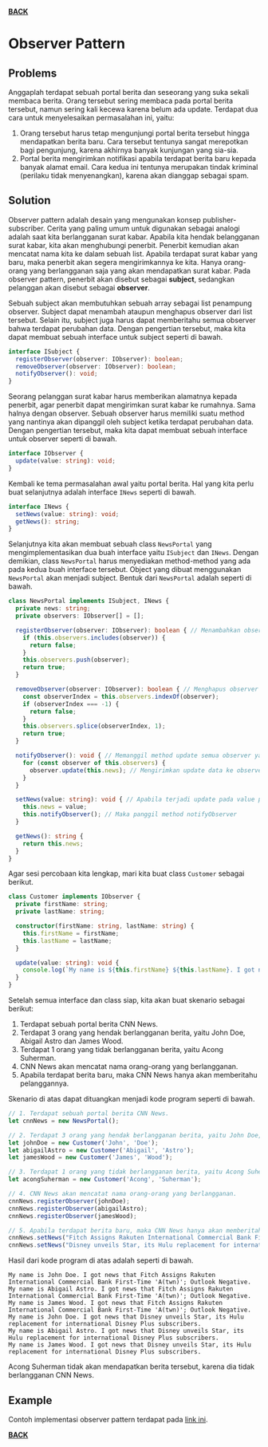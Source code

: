 [**BACK**](./README.md)

# Observer Pattern

## Problems

Anggaplah terdapat sebuah portal berita dan seseorang yang suka sekali membaca berita. Orang tersebut sering membaca pada portal berita tersebut, namun sering kali kecewa karena belum ada update. Terdapat dua cara untuk menyelesaikan permasalahan ini, yaitu:
  1. Orang tersebut harus tetap mengunjungi portal berita tersebut hingga mendapatkan berita baru. Cara tersebut tentunya sangat merepotkan bagi pengunjung, karena akhirnya banyak kunjungan yang sia-sia.
  1. Portal berita mengirimkan notifikasi apabila terdapat berita baru kepada banyak alamat email. Cara kedua ini tentunya merupakan tindak kriminal (perilaku tidak menyenangkan), karena akan dianggap sebagai spam.

## Solution

Observer pattern adalah desain yang mengunakan konsep publisher-subscriber. Cerita yang paling umum untuk digunakan sebagai analogi adalah saat kita berlangganan surat kabar. Apabila kita hendak belangganan surat kabar, kita akan menghubungi penerbit. Penerbit kemudian akan mencatat nama kita ke dalam sebuah list. Apabila terdapat surat kabar yang baru, maka penerbit akan segera mengirimkannya ke kita. Hanya orang-orang yang berlangganan saja yang akan mendapatkan surat kabar. Pada observer pattern, penerbit akan disebut sebagai **subject**, sedangkan pelanggan akan disebut sebagai **observer**.

Sebuah subject akan membutuhkan sebuah array sebagai list penampung observer. Subject dapat menambah ataupun menghapus observer dari list tersebut. Selain itu, subject juga harus dapat memberitahu semua observer bahwa terdapat perubahan data. Dengan pengertian tersebut, maka kita dapat membuat sebuah interface untuk subject seperti di bawah.

```typescript
interface ISubject {
  registerObserver(observer: IObserver): boolean;
  removeObserver(observer: IObserver): boolean;
  notifyObserver(): void;
}
```

Seorang pelanggan surat kabar harus memberikan alamatnya kepada penerbit, agar penerbit dapat mengirimkan surat kabar ke rumahnya. Sama halnya dengan observer. Sebuah observer harus memiliki suatu method yang nantinya akan dipanggil oleh subject ketika terdapat perubahan data. Dengan pengertian tersebut, maka kita dapat membuat sebuah interface untuk observer seperti di bawah.

```typescript
interface IObserver {
  update(value: string): void;
}
```

Kembali ke tema permasalahan awal yaitu portal berita. Hal yang kita perlu buat selanjutnya adalah interface `INews` seperti di bawah.

```typescript
interface INews {
  setNews(value: string): void;
  getNews(): string;
}
```

Selanjutnya kita akan membuat sebuah class `NewsPortal` yang mengimplementasikan dua buah interface yaitu `ISubject` dan `INews`. Dengan demikian, class `NewsPortal` harus menyediakan method-method yang ada pada kedua buah interface tersebut. Object yang dibuat menggunakan `NewsPortal` akan menjadi subject. Bentuk dari `NewsPortal` adalah seperti di bawah.

```typescript
class NewsPortal implements ISubject, INews {
  private news: string;
  private observers: IObserver[] = [];

  registerObserver(observer: IObserver): boolean { // Menambahkan observer ke list observers
    if (this.observers.includes(observer)) {
      return false;
    }
    this.observers.push(observer);
    return true;
  }

  removeObserver(observer: IObserver): boolean { // Menghapus observer dari list observers
    const observerIndex = this.observers.indexOf(observer);
    if (observerIndex === -1) {
      return false;
    }
    this.observers.splice(observerIndex, 1);
    return true;
  }

  notifyObserver(): void { // Memanggil method update semua observer yang ada pada list observers
    for (const observer of this.observers) {
      observer.update(this.news); // Mengirimkan update data ke observer
    }
  }

  setNews(value: string): void { // Apabila terjadi update pada value property news
    this.news = value;
    this.notifyObserver(); // Maka panggil method notifyObserver
  }

  getNews(): string {
    return this.news;
  }
}
```

Agar sesi percobaan kita lengkap, mari kita buat class `Customer` sebagai berikut.

```typescript
class Customer implements IObserver {
  private firstName: string;
  private lastName: string;

  constructor(firstName: string, lastName: string) {
    this.firstName = firstName;
    this.lastName = lastName;
  }

  update(value: string): void {
    console.log(`My name is ${this.firstName} ${this.lastName}. I got news that ${value}.`);
  }
}
```

Setelah semua interface dan class siap, kita akan buat skenario sebagai berikut:
1. Terdapat sebuah portal berita CNN News.
1. Terdapat 3 orang yang hendak berlangganan berita, yaitu John Doe, Abigail Astro dan James Wood.
1. Terdapat 1 orang yang tidak berlangganan berita, yaitu Acong Suherman.
1. CNN News akan mencatat nama orang-orang yang berlangganan.
1. Apabila terdapat berita baru, maka CNN News hanya akan memberitahu pelanggannya.

Skenario di atas dapat dituangkan menjadi kode program seperti di bawah.

```typescript
// 1. Terdapat sebuah portal berita CNN News.
let cnnNews = new NewsPortal();

// 2. Terdapat 3 orang yang hendak berlangganan berita, yaitu John Doe, Abigail Astro dan James Wood.
let johnDoe = new Customer('John', 'Doe');
let abigailAstro = new Customer('Abigail', 'Astro');
let jamesWood = new Customer('James', 'Wood');

// 3. Terdapat 1 orang yang tidak berlangganan berita, yaitu Acong Suherman.
let acongSuherman = new Customer('Acong', 'Suherman');

// 4. CNN News akan mencatat nama orang-orang yang berlangganan.
cnnNews.registerObserver(johnDoe);
cnnNews.registerObserver(abigailAstro);
cnnNews.registerObserver(jamesWood);

// 5. Apabila terdapat berita baru, maka CNN News hanya akan memberitahu pelanggannya.
cnnNews.setNews("Fitch Assigns Rakuten International Commercial Bank First-Time 'A(twn)'; Outlook Negative");
cnnNews.setNews("Disney unveils Star, its Hulu replacement for international Disney Plus subscribers");
```

Hasil dari kode program di atas adalah seperti di bawah.

```
My name is John Doe. I got news that Fitch Assigns Rakuten International Commercial Bank First-Time 'A(twn)'; Outlook Negative.
My name is Abigail Astro. I got news that Fitch Assigns Rakuten International Commercial Bank First-Time 'A(twn)'; Outlook Negative.
My name is James Wood. I got news that Fitch Assigns Rakuten International Commercial Bank First-Time 'A(twn)'; Outlook Negative.
My name is John Doe. I got news that Disney unveils Star, its Hulu replacement for international Disney Plus subscribers.
My name is Abigail Astro. I got news that Disney unveils Star, its Hulu replacement for international Disney Plus subscribers.
My name is James Wood. I got news that Disney unveils Star, its Hulu replacement for international Disney Plus subscribers.
```

Acong Suherman tidak akan mendapatkan berita tersebut, karena dia tidak berlangganan CNN News.

## Example

Contoh implementasi observer pattern terdapat pada [link ini](./observer-pattern-example).

[**BACK**](./README.md)